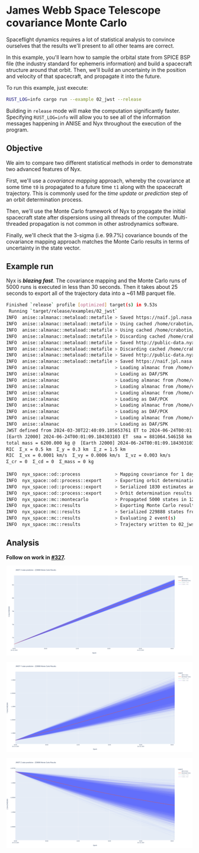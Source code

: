 # James Webb Space Telescope covariance Monte Carlo

Spaceflight dynamics requires a lot of statistical analysis to convince ourselves that the results we'll present to all other teams are correct.

In this example, you'll learn how to sample the orbital state from SPICE BSP file (the industry standard for ephemeris information) and build a spacecraft structure around that orbit. Then, we'll build an uncertainty in the position and velocity of that spacecraft, and propagate it into the future.

To run this example, just execute:
```sh
RUST_LOG=info cargo run --example 02_jwst --release
```

Building in `release` mode will make the computation significantly faster. Specifying `RUST_LOG=info` will allow you to see all of the information messages happening in ANISE and Nyx throughout the execution of the program.

## Objective

We aim to compare two different statistical methods in order to demonstrate two advanced features of Nyx.

First, we'll use a _covariance mapping_ approach, whereby the covariance at some time `t0` is propagated to a future time `t1` along with the spacecraft trajectory. This is commonly used for the _time update_ or _prediction_ step of an orbit determination process.

Then, we'll use the Monte Carlo framework of Nyx to propagate the initial spacecraft state after dispersions using all threads of the computer. Multi-threaded propagation is not common in other astrodynamics software.

Finally, we'll check that the 3-sigma (i.e. 99.7%) covariance bounds of the covariance mapping approach matches the Monte Carlo results in terms of uncertainty in the state vector.

## Example run

Nyx is **_blazing fast_**. The covariance mapping and the Monte Carlo runs of 5000 runs is executed in less than 30 seconds. Then it takes about 25 seconds to export all of the trajectory data into a ~61 MB parquet file.

```sh
Finished `release` profile [optimized] target(s) in 9.53s
 Running `target/release/examples/02_jwst`
INFO  anise::almanac::metaload::metafile > Saved https://naif.jpl.nasa.gov/pub/naif/JWST/kernels/spk/jwst_rec.bsp to /home/crabotin/.local/share/nyx-space/anise/jwst_rec.bsp (CRC32 = a8460057)
INFO  anise::almanac::metaload::metafile > Using cached /home/crabotin/.local/share/nyx-space/anise/de440s.bsp
INFO  anise::almanac::metaload::metafile > Using cached /home/crabotin/.local/share/nyx-space/anise/pck11.pca
INFO  anise::almanac::metaload::metafile > Discarding cached /home/crabotin/.local/share/nyx-space/anise/moon_fk.epa - CRC32 differ (got 194230817, config expected 292928914)
INFO  anise::almanac::metaload::metafile > Saved http://public-data.nyxspace.com/anise/v0.4/moon_fk.epa to /home/crabotin/.local/share/nyx-space/anise/moon_fk.epa (CRC32 = b93ba21)
INFO  anise::almanac::metaload::metafile > Discarding cached /home/crabotin/.local/share/nyx-space/anise/moon_pa_de440_200625.bpc - CRC32 differ (got 3454388861, config expected 1817759242)
INFO  anise::almanac::metaload::metafile > Saved http://public-data.nyxspace.com/anise/moon_pa_de440_200625.bpc to /home/crabotin/.local/share/nyx-space/anise/moon_pa_de440_200625.bpc (CRC32 = cde5ca7d)
INFO  anise::almanac::metaload::metafile > Saved https://naif.jpl.nasa.gov/pub/naif/generic_kernels/pck/earth_latest_high_prec.bpc to /home/crabotin/.local/share/nyx-space/anise/earth_latest_high_prec.bpc (CRC32 = 1fbb5b72)
INFO  anise::almanac                     > Loading almanac from /home/crabotin/.local/share/nyx-space/anise/de440s.bsp
INFO  anise::almanac                     > Loading as DAF/SPK
INFO  anise::almanac                     > Loading almanac from /home/crabotin/.local/share/nyx-space/anise/pck11.pca
INFO  anise::almanac                     > Loading almanac from /home/crabotin/.local/share/nyx-space/anise/moon_fk.epa
INFO  anise::almanac                     > Loading almanac from /home/crabotin/.local/share/nyx-space/anise/moon_pa_de440_200625.bpc
INFO  anise::almanac                     > Loading as DAF/PCK
INFO  anise::almanac                     > Loading almanac from /home/crabotin/.local/share/nyx-space/anise/earth_latest_high_prec.bpc
INFO  anise::almanac                     > Loading as DAF/PCK
INFO  anise::almanac                     > Loading almanac from /home/crabotin/.local/share/nyx-space/anise/jwst_rec.bsp
INFO  anise::almanac                     > Loading as DAF/SPK
JWST defined from 2024-03-30T22:40:09.185653761 ET to 2024-06-24T00:01:09.184303103 ET
[Earth J2000] 2024-06-24T00:01:09.184303103 ET	sma = 881064.546158 km	ecc = 0.989962	inc = 42.614418 deg	raan = 37.843422 deg	aop = 62.970831 deg	ta = 180.020951 deg
total mass = 6200.000 kg @  [Earth J2000] 2024-06-24T00:01:09.184303103 ET	position = [76518.064167, -1396268.919369, -1057612.565026] km	velocity = [0.043331, 0.014876, -0.013649] km/s  Coast
RIC  Σ_x = 0.5 km  Σ_y = 0.3 km  Σ_z = 1.5 km
RIC  Σ_vx = 0.0001 km/s  Σ_vy = 0.0006 km/s  Σ_vz = 0.003 km/s
Σ_cr = 0  Σ_cd = 0  Σ_mass = 0 kg

INFO  nyx_space::od::process             > Mapping covariance for 1 day 6 h 30 min with 1 min step
INFO  nyx_space::od::process::export     > Exporting orbit determination result to parquet file...
INFO  nyx_space::od::process::export     > Serialized 1830 estimates and residuals
INFO  nyx_space::od::process::export     > Orbit determination results written to ./02_jwst_covar_map.parquet in 259 ms 743 μs 488 ns
INFO  nyx_space::mc::montecarlo          > Propagated 5000 states in 12 s 475 ms 70 μs 85 ns
INFO  nyx_space::mc::results             > Exporting Monte Carlo results to parquet file...
INFO  nyx_space::mc::results             > Serialized 229888 states from 2024-06-24T00:01:09.184303103 ET to 2024-06-25T06:31:09.184303103 ET
INFO  nyx_space::mc::results             > Evaluating 2 event(s)
INFO  nyx_space::mc::results             > Trajectory written to 02_jwst_monte_carlo.parquet in 23 s 190 ms 416 μs 896 ns
```

## Analysis

**Follow on work in [#327](https://github.com/nyx-space/nyx/issues/327).**

![JWST MC X (km)](./jwst_mc_X_km.png)

![JWST MC Y (km)](./jwst_mc_Y_km.png)

![JWST MC Z (km)](./jwst_mc_Z_km.png)
